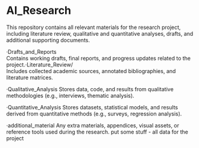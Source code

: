 # AI_Research
This repository contains all relevant materials for the research project, including literature review, qualitative and quantitative analyses, drafts, and additional supporting documents.  <br>

·Drafts_and_Reports<br>
Contains working drafts, final reports, and progress updates related to the project.·Literature_Review/<br>
Includes collected academic sources, annotated bibliographies, and literature matrices.  <br>

·Qualitative_Analysis
Stores data, code, and results from qualitative methodologies (e.g., interviews, thematic analysis).

·Quantitative_Analysis
Stores datasets, statistical models, and results derived from quantitative methods (e.g., surveys, regression analysis).

·additional_material
Any extra materials, appendices, visual assets, or reference tools used during the research.
put some stuff - all data for the project
